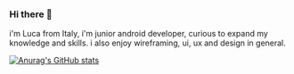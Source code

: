 ### Hi there 👋

i'm Luca from Italy, i'm junior android developer, curious to expand my knowledge and skills. i also enjoy wireframing, ui, ux and design in general.

[![Anurag's GitHub stats](https://github-readme-stats.vercel.app/api?username=lucaselvaggio)](https://github.com/anuraghazra/github-readme-stats)
